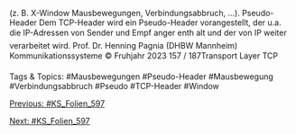 (z. B. X-Window Mausbewegungen, Verbindungsabbruch, ...).
Pseudo-Header
Dem TCP-Header wird ein Pseudo-Header vorangestellt, der u.a. die IP-Adressen
von Sender und Empf anger enth alt und der von IP weiter verarbeitet wird.
Prof. Dr. Henning Pagnia (DHBW Mannheim) Kommunikationssysteme © Fruhjahr 2023 157 / 187Transport Layer TCP

   Tags & Topics:
   #Mausbewegungen
   #Pseudo-Header
   #Mausbewegung
   #Verbindungsabbruch
   #Pseudo
   #TCP-Header
   #Window

[Previous: #KS_Folien_597](KS_Folien_597.md)

[Next: #KS_Folien_597](KS_Folien_597.md)